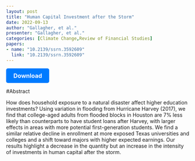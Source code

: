 ```yaml
---
layout: post
title: "Human Capital Investment after the Storm"
date: 2022-09-13
author: "Gallagher, et al."
presenter: "Gallagher, et al."
categories: [Climate Change,Review of Financial Studies]
papers:
- name: "10.2139/ssrn.3592609"
  link: "10.2139/ssrn.3592609"
---
```


<p>
  <a href='https://papers.ssrn.com/sol3/papers.cfm?abstract_id=3592609' class='button'>
    Download
  </a>
</p>

<style>
  .button {
    display: inline-block;
    padding: 10px 20px;
    background-color: #007bff;
    color: #fff;
    text-decoration: none;
    border-radius: 5px;
    font-size: 16px;
    font-weight: bold;
  }
</style>

#Abstract
<p>How does household exposure to a natural disaster affect higher education investments? Using variation in flooding from Hurricane Harvey (2017), we find that college-aged adults from flooded blocks in Houston are 7% less likely than counterparts to have student loans after Harvey, with larger effects in areas with more potential first-generation students. We find a similar relative decline in enrollment at more exposed Texas universities and colleges and a shift toward majors with higher expected earnings. Our results highlight a decrease in the quantity but an increase in the intensity of investments in human capital after the storm.</p>
